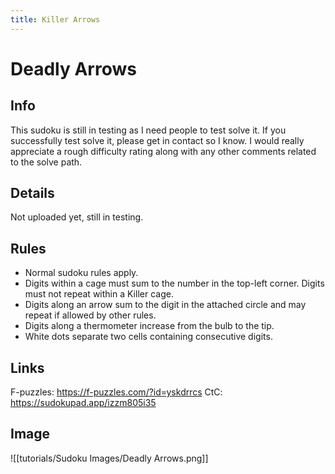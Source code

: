 ```yaml
---
title: Killer Arrows
---
```

# Deadly Arrows
## Info
This sudoku is still in testing as I need people to test solve it. If you successfully test solve it, please get in contact so I know. I would really appreciate a rough difficulty rating along with any other comments related to the solve path.


## Details
Not uploaded yet, still in testing.


## Rules
- Normal sudoku rules apply.
- Digits within a cage must sum to the number in the top-left corner. Digits must not repeat within a Killer cage.
- Digits along an arrow sum to the digit in the attached circle and may repeat if allowed by other rules.
- Digits along a thermometer increase from the bulb to the tip.
- White dots separate two cells containing consecutive digits.




## Links
F-puzzles: https://f-puzzles.com/?id=yskdrrcs
CtC: https://sudokupad.app/izzm805i35


## Image
![[tutorials/Sudoku Images/Deadly Arrows.png]]






